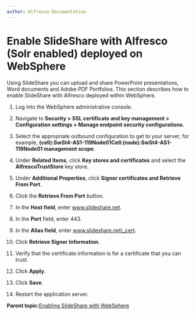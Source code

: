 ```yaml
---
author: Alfresco Documentation
---
```


# Enable SlideShare with Alfresco \(Solr enabled\) deployed on WebSphere

Using SlideShare you can upload and share PowerPoint presentations, Word documents and Adobe PDF Portfolios. This section describes how to enable SlideShare with Alfresco deployed within WebSphere.

1.  Log into the WebSphere administrative console.

2.  Navigate to **Security \> SSL certificate and key management \> Configuration settings \> Manage endpoint security configurations**.

3.  Select the appropriate outbound configuration to get to your server, for example, **\(cell\):SwSt4-AS1-119Node01Cell:\(node\):SwSt4-AS1-119Node01 management scope**.

4.  Under **Related Items**, click **Key stores and certificates** and select the **AlfrescoTrustStore** key store.

5.  Under **Additional Properties**, click **Signer certificates and Retrieve From Port**.

6.  Click the **Retrieve From Port** button.

7.  In the **Host field**, enter www.slideshare.net.

8.  In the **Port** field, enter 443.

9.  In the **Alias field**, enter www.slideshare.net\_cert.

10. Click **Retrieve Signer Information**.

11. Verify that the certificate information is for a certificate that you can trust.

12. Click **Apply**.

13. Click **Save**.

14. Restart the application server.


**Parent topic:**[Enabling SlideShare with WebSphere](../concepts/Slideshare-Websphere-integration_overview.md)

